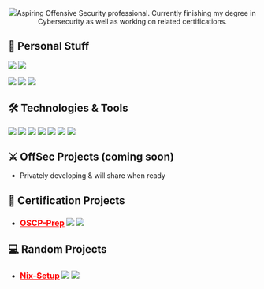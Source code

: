 <p align=center><img src=name.svg)

#### Aspiring Offensive Security professional. Currently finishing my degree in Cybersecurity as well as working on related certifications.

## :robot: Personal Stuff

[![](https://img.shields.io/badge/Website-HauptSec.xyz-informational?style=flat&logo=ubuntu&logoColor=white&color=ff0000)](https://hauptsec.xyz)
![](https://img.shields.io/website?down_color=ff0000&down_message=Down&label=Status&up_color=00ff00&up_message=Up&url=https%3A%2F%2FHauptSec.xyz)

![](https://img.shields.io/github/followers/Ahaupt3?label=Followers&style=flat&logo=github&logoColor=white&color=ff0000)
![](https://img.shields.io/github/stars/Ahaupt3?color=ff0000&label=Stars&logo=github)
[![](https://img.shields.io/badge/Twitter-Ahaupt3-informational?style=flat&logo=twitter&logoColor=white&color=ff0000)](https://twitter.com/ahaupt3)

## :hammer_and_wrench: Technologies & Tools

![](https://img.shields.io/badge/OS-Ubuntu-informational?style=flat&logo=ubuntu&logoColor=white&color=ff0000)
![](https://img.shields.io/badge/Editor-VS_Code-informational?style=flat&logo=visual-studio-code&logoColor=white&color=ff0000)
![](https://img.shields.io/badge/Shell-Zsh-informational?style=plastic&logo=shell&logoColor=white&color=ff0000)
![](https://img.shields.io/badge/Code-Ruby-informational?style=flat&logo=ruby&logoColor=white&color=ff0000)
![](https://img.shields.io/badge/Code-Python-informational?style=flat&logo=python&logoColor=white&color=ff0000)
![](https://img.shields.io/badge/Code-Golang-informational?style=flat&logo=go&logoColor=white&color=ff0000)
![](https://img.shields.io/badge/Code-Vue-informational?style=flat&logo=vue.js&logoColor=white&color=ff0000)

## :crossed_swords: OffSec Projects (coming soon)

- Privately developing & will share when ready

## :memo: Certification Projects

- ### <a href="https://github.com/Ahaupt3/OSCP-Prep" style="color:#ff0000">OSCP-Prep</a> ![](https://img.shields.io/github/stars/Ahaupt3/OSCP-Prep?color=ff0000&label=Stars&logo=github&style=plastic) ![](https://img.shields.io/github/last-commit/Ahaupt3/OSCP-Prep?color=ff0000&label=Latest%20Commit&logo=github&style=plastic)

## :computer: Random Projects

- ### <a href="https://github.com/Ahaupt3/Nix-Setup" style="color:#ff0000">Nix-Setup</a> ![](https://img.shields.io/github/stars/Ahaupt3/Nix-Setup?color=ff0000&label=Stars&logo=github&style=plastic) ![](https://img.shields.io/github/last-commit/Ahaupt3/Nix-Setup?color=ff0000&label=Latest%20Commit&logo=github&style=plastic)
